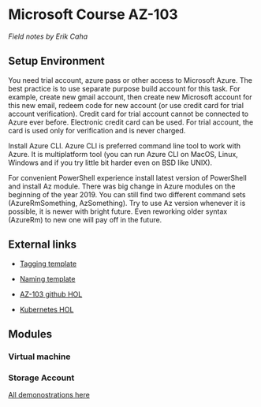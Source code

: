 # Microsoft Course AZ-103

*Field notes by Erik Caha*

## Setup Environment

You need trial account, azure pass or other access to Microsoft Azure. The best practice is to use separate purpose build account for this task. For example, create new gmail account, then create new Microsoft account for this new email, redeem code for new account (or use credit card for trial account verification). Credit card for trial account cannot be connected to Azure ever before. Electronic credit card can be used. For trial account, the card is used only for verification and is never charged.

Install Azure CLI. Azure CLI is preferred command line tool to work with Azure. It is multiplatform tool (you can run Azure CLI on MacOS, Linux, Windows and if you try little bit harder even on BSD like UNIX).

For convenient PowerShell experience install latest version of PowerShell and install Az module. There was big change in Azure modules on the beginning of the year 2019. You can still find two different command sets (AzureRmSomething, AzSomething). Try to use Az version whenever it is possible, it is newer with bright future. Even reworking older syntax (AzureRm) to new one will pay off in the future.

## External links

* [Tagging template](https://slstudentpublic.blob.core.windows.net/governance/Tagging.xlsx)
* [Naming template](https://slstudentpublic.blob.core.windows.net/governance/NamingStandards.xlsx)

* [AZ-103 github HOL](https://github.com/MicrosoftLearning/AZ-103-MicrosoftAzureAdministrator/tree/master/Instructions/Labs)
* [Kubernetes HOL](https://github.com/MicrosoftLearning/AZ-203-DevelopingSolutionsforMicrosoftAzure/blob/master/Instructions/Labs/AZ-203_02_lab.md)

## Modules

### Virtual machine

### Storage Account
[All demonostrations here](StorageAccount.md)
